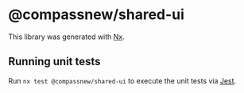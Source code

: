 # @compassnew/shared-ui

This library was generated with [Nx](https://nx.dev).

## Running unit tests

Run `nx test @compassnew/shared-ui` to execute the unit tests via [Jest](https://jestjs.io).
